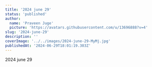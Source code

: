 ```yaml
---
title: '2024 june 29'
status: 'published'
author:
  name: 'Praveen Juge'
  picture: 'https://avatars.githubusercontent.com/u/13696888?v=4'
slug: '2024-june-29'
description: ''
coverImage: '../../images/2024-june-29-MyMj.jpg'
publishedAt: '2024-06-29T18:01:19.303Z'
---
```


2024 june 29